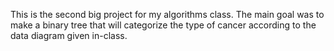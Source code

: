 This is the second big project for my algorithms class. The main goal was to make a binary tree that will categorize the type of cancer according to the data diagram given in-class.
